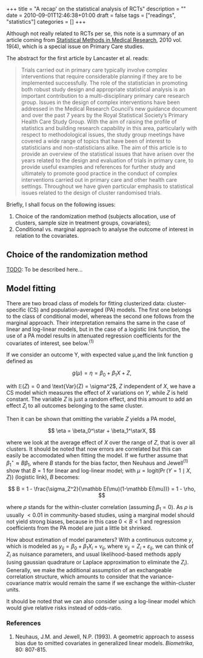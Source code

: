 +++
title = "A recap' on the statistical analysis of RCTs"
description = ""
date = 2010-09-01T12:46:38+01:00
draft = false
tags = ["readings", "statistics"]
categories = []
+++

Although not really related to RCTs per se, this note is a summary of an article coming from [Statistical Methods in Medical Research](http://smm.sagepub.com/), 2010 vol. 19(4), which is a special issue on Primary Care studies.

The abstract for the first article by Lancaster et al. reads:

> Trials carried out in primary care typically involve complex interventions that require considerable planning if they are to be implemented successfully. The role of the statistician in promoting both robust study design and appropriate statistical analysis is an important contribution to a multi-disciplinary primary care research group. Issues in the design of complex interventions have been addressed in the Medical Research Council’s new guidance document and over the past 7 years by the Royal Statistical Society’s Primary Health Care Study Group. With the aim of raising the profile of statistics and building research capability in this area, particularly with respect to methodological issues, the study group meetings have covered a wide range of topics that have been of interest to statisticians and non-statisticians alike. The aim of this article is to provide an overview of the statistical issues that have arisen over the years related to the design and evaluation of trials in primary care, to provide useful examples and references for further study and ultimately to promote good practice in the conduct of complex interventions carried out in primary care and other health care settings. Throughout we have given particular emphasis to statistical issues related to the design of cluster randomised trials.

Briefly, I shall focus on the following issues:

1. Choice of the randomization method (subjects allocation, use of clusters, sample size in treatment groups, covariates);
2. Conditional vs. marginal approach to analyse the outcome of interest in relation to the covariates.

## Choice of the randomization method

<u>TODO</u>: To be described here...


## Model fitting

There are two broad class of models for fitting clusterized data: cluster-specific (CS) and population-averaged (PA) models. The first one belongs to the class of conditional model, whereas the second one follows from the marginal approach. Their interpretation remains the same in the case of linear and log-linear models, but in the case of a logistic link function, the use of a PA model results in attenuated regression coefficients for the covariates of interest, see below.<sup>(1)</sup>

If we consider an outcome Y, with expected value µ,and the link function g defined as

$$ g(\mu) = \eta = \beta_0 + \beta_1X + Z, $$

with $\mathbb E(Z) = 0$ and \text{Var}(Z) = \sigma^2$, $Z$ independent of $X$, we have a CS model which measures the effect of $X$ variations on $Y$, while $Z$ is held constant. The variable $Z$ is just a random effect, and this amount to add an effect $Z_i$ to all outcomes belonging to the same cluster.

Then it can be shown that omitting the variable $Z$ yields a PA model,

$$ \eta = \beta_0^\star + \beta_1^\starX, $$

where we look at the average effect of $X$ over the range of $Z$, that is over all clusters. It should be noted that now errors are correlated but this can easily be accomodated when fitting the model. If we further assume that $\beta_1^\star \approx B\beta_1$, where $B$ stands for the bias factor, then Neuhaus and Jewell<sup>(1)</sup> show that $B = 1$ for linear and log-linear model; with $\mu = \text{logit}(\Pr(Y = 1 \mid X, Z))$ (logistic link), $B$ becomes:

$$ B = 1 - \frac{\sigma_Z^2}{\mathbb E(\mu)(1-\mathbb E(\mu))} = 1 - \rho, $$

where $\rho$ stands for the within-cluster correlation (assuming $\beta_1 = 0$). As $\rho$ is usually $< 0.01$ in community-based studies, using a marginal model should not yield strong biases, because in this case $0 < B < 1$ and regression coefficients from the PA model are just a little bit shrinked.

How about estimation of model parameters? With a continuous outcome $y$, which is modeled as $y_{ij} = \beta_0 + \beta_1X_i + ν_{ij}$, where $ν_{ij} = Z_i + \varepsilon_{ij}$, we can think of $Z_i$ as nuisance parameters, and usual likelihood-based methods apply (using gaussian quadrature or Laplace approximation to eliminate the $Z_i$). Generally, we make the additional assumption of an exchangeable correlation structure, which amounts to consider that the variance-covariance matrix would remain the same if we exchange the within-cluster units.

It should be noted that we can also consider using a log-linear model which would give relative risks instead of odds-ratio.

### References

1. Neuhaus, J.M. and Jewell, N.P. (1993). A geometric approach to assess bias due to omitted covariates in generalized linear models. *Biometrika*, 80: 807-815.
